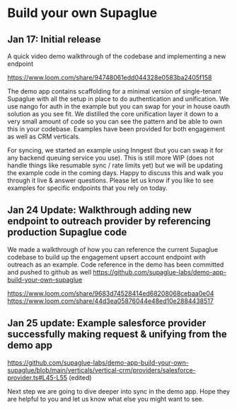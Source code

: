 # Build your own Supaglue

## Jan 17: Initial release
A quick video demo walkthrough of the codebase and implementing a new endpoint 

https://www.loom.com/share/94748061edd044328e0583ba2405f158

The demo app contains scaffolding for a minimal version of single-tenant Supaglue with all the setup in place to do authentication and unification. 
We use nango for auth in the example but you can swap for your in house oauth solution as you see fit. We distilled the core unification layer it down to a very small amount of code so you can see the pattern and be able to own this in your codebase. Examples have been provided for both engagement as well as CRM verticals.

For syncing, we started an example using Inngest (but you can swap it for any backend queuing service you use). This is still more WIP (does not handle things like resumable sync / rate limits yet) but we will be updating the example code in the coming days.
Happy to discuss this and walk you through it live & answer questions. Please let us know if you like to see examples for specific endpoints that you rely on today.

## Jan 24 Update: Walkthrough adding new endpoint to outreach provider by referencing production Supaglue code

We made a walkthrough of how you can reference the current Supaglue codebase to build up the engagement upsert account endpoint with outreach as an example. Code reference in the demo has been committed and pushed to github as well https://github.com/supaglue-labs/demo-app-build-your-own-supaglue 

https://www.loom.com/share/9683d74528414ed68208068cebaa0e04
https://www.loom.com/share/44d3ea05876044e48ed10e2884438517

## Jan 25 update: Example salesforce provider successfully making request & unifying from the demo app

https://github.com/supaglue-labs/demo-app-build-your-own-supaglue/blob/main/verticals/vertical-crm/providers/salesforce-provider.ts#L45-L55 (edited)

Next step we are going to dive deeper into sync in the demo app. Hope they are helpful to you and let us know what else you might want to see. 

